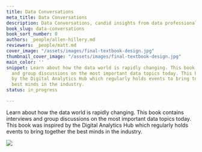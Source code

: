 ```yaml
---
title: Data Conversations
meta_title: Data Conversations
description: Data Conversations, candid insights from data professionals
book_slug: data-conversations
book_sort_number: 0
authors: _people/allen-hillery.md
reviewers: _people/matt.md
cover_image: "/assets/images/final-textbook-design.jpg"
thumbnail_cover_image: "/assets/images/final-textbook-design.jpg"
main_color: ''
snippet: Learn about how the data world is rapidly changing. This book contains interviews
  and group discussions on the most important data topics today. This book was inspired
  by the Digital Analytics Hub which regularly holds events to bring together the
  best minds in the industry.
status: in_progress

---
```

Learn about how the data world is rapidly changing. This book contains interviews and group discussions on the most important data topics today. This book was inspired by the Digital Analytics Hub which regularly holds events to bring together the best minds in the industry.

![](/assets/images/dahub.png)